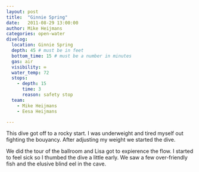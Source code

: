 ```yaml
---
layout: post
title:  "Ginnie Spring"
date:   2011-08-29 13:00:00
author: Mike Heijmans
categories: open-water
divelog:
  location: Ginnie Spring
  depth: 45 # must be in feet
  bottom_time: 15 # must be a number in minutes
  gas: air
  visibility: ∞
  water_temp: 72
  stops:
    - depth: 15
      time: 3
      reason: safety stop
  team:
    - Mike Heijmans
    - Eesa Heijmans

---
```

This dive got off to a rocky start. I was underweight and tired myself out fighting the bouyancy. After adjusting my weight we started the dive. 

We did the tour of the ballroom and Lisa got to expierence the flow. I started to feel sick so I thumbed the dive a little early. We saw a few over-friendly fish and the elusive blind eel in the cave.
